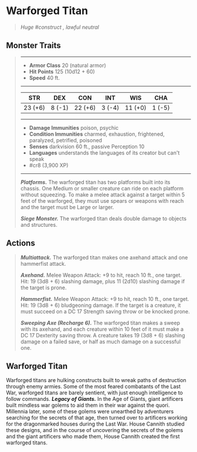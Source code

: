 # Warforged Titan
>*Huge #construct , lawful neutral*
## Monster Traits
>___
>- **Armor Class** 20 (natural armor)
>- **Hit Points** 125 (10d12 + 60)
>- **Speed** 40 ft.
>___
>|STR|DEX|CON|INT|WIS|CHA|
>|:---:|:---:|:---:|:---:|:---:|:---:|
>|23 (+6)|8 (-1)|22 (+6)|3 (-4)|11 (+0)|1 (-5)|
>___
>- **Damage Immunities** poison, psychic
>- **Condition Immunities** charmed, exhaustion, frightened, paralyzed, petrified, poisoned
>- **Senses** darkvision 60 ft., passive Perception 10
>- **Languages** understands the languages of its creator but can't speak
>- #cr8 (3,900 XP)
>___
>***Platforms.*** The warforged titan has two platforms built into its chassis. One Medium or smaller creature can ride on each platform without squeezing. To make a melee attack against a target within 5 feet of the warforged, they must use spears or weapons with reach and the target must be Large or larger.  
>
>***Siege Monster.*** The warforged titan deals double damage to objects and structures.  
>
## Actions
>***Multiattack.*** The warforged titan makes one axehand attack and one hammerfist attack.  
>
>***Axehand.*** Melee Weapon Attack: +9 to hit, reach 10 ft., one target. Hit: 19 (3d8 + 6) slashing damage, plus 11 (2d10) slashing damage if the target is prone.  
>
>***Hammerfist.*** Melee Weapon Attack: +9 to hit, reach 10 ft., one target. Hit: 19 (3d8 + 6) bludgeoning damage. If the target is a creature, it must succeed on a DC 17 Strength saving throw or be knocked prone.  
>
>***Sweeping Axe (Recharge 6).*** The warforged titan makes a sweep with its axehand, and each creature within 10 feet of it must make a DC 17 Dexterity saving throw. A creature takes 19 (3d8 + 6) slashing damage on a failed save, or half as much damage on a successful one.
## Warforged Titan
Warforged titans are hulking constructs built to wreak paths of destruction through enemy armies. Some of the most feared combatants of the Last War, warforged titans are barely sentient, with just enough intelligence to follow commands.
***Legacy of Giants.*** In the Age of Giants, giant artificers built mindless war golems to aid them in their war against the quori. Millennia later, some of these golems were unearthed by adventurers searching for the secrets of that age, then turned over to artificers working for the dragonmarked houses during the Last War. House Cannith studied these designs, and in the course of uncovering the secrets of the golems and the giant artificers who made them, House Cannith created the first warforged titans.